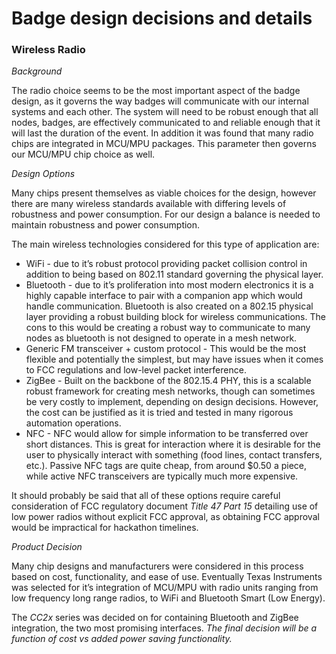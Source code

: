 # Badge design decisions and details

### Wireless Radio

_Background_

The radio choice seems to be the most important aspect of the badge design, as it governs the way badges will communicate with our internal systems and each other.  The system will need to be robust enough that all nodes, badges, are effectively communicated to and reliable enough that it will last the duration of the event.  In addition it was found that many radio chips are integrated in MCU/MPU packages.  This parameter then governs our MCU/MPU chip choice as well.

_Design Options_

Many chips present themselves as viable choices for the design, however there are many wireless standards available with differing levels of robustness and power consumption.  For our design a balance is needed to maintain robustness and power consumption.

The main wireless technologies considered for this type of application are:
* WiFi - due to it’s robust protocol providing packet collision control in addition to being based on 802.11 standard governing the physical layer.
* Bluetooth - due to it’s proliferation into most modern electronics it is a highly capable interface to pair with a companion app which would handle communication.  Bluetooth is also created on a 802.15 physical layer providing a robust building block for wireless communications.  The cons to this would be creating a robust way to communicate to many nodes as bluetooth is not designed to operate in a mesh network.
* Generic FM transceiver + custom protocol - This would be the most flexible and potentially the simplest, but may have issues when it comes to FCC regulations and low-level packet interference.
* ZigBee - Built on the backbone of the 802.15.4 PHY, this is a scalable robust framework for creating mesh networks, though can sometimes be very costly to implement, depending on design decisions.  However, the cost can be justified as it is tried and tested in many rigorous automation operations.
* NFC - NFC would allow for simple information to be transferred over short distances.  This is great for interaction where it is desirable for the user to physically interact with something (food lines, contact transfers, etc.).  Passive NFC tags are quite cheap, from around $0.50 a piece, while active NFC transceivers are typically much more expensive.

It should probably be said that all of these options require careful consideration of FCC regulatory document _Title 47 Part 15_ detailing use of low power radios without explicit FCC approval, as obtaining FCC approval would be impractical for hackathon timelines.

_Product Decision_

Many chip designs and manufacturers were considered in this process based on cost, functionality, and ease of use.  Eventually Texas Instruments was selected for it’s integration of MCU/MPU with radio units ranging from low frequency long range radios, to WiFi and Bluetooth Smart (Low Energy).

The _CC2x_ series was decided on for containing Bluetooth and ZigBee integration, the two most promising interfaces.  _The final decision will be a function of cost vs added power saving functionality._